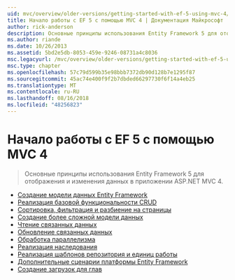 ```yaml
---
uid: mvc/overview/older-versions/getting-started-with-ef-5-using-mvc-4/index
title: Начало работы с EF 5 с помощью MVC 4 | Документация Майкрософт
author: rick-anderson
description: Основные принципы использования Entity Framework 5 для отображения и изменения данных в приложении ASP.NET MVC 4.
ms.author: riande
ms.date: 10/26/2013
ms.assetid: 5bd2e5db-8053-459e-9246-08731a4c8036
msc.legacyurl: /mvc/overview/older-versions/getting-started-with-ef-5-using-mvc-4
msc.type: chapter
ms.openlocfilehash: 57c79d599b35e98bbb7372db90d128b7e1295f87
ms.sourcegitcommit: 45ac74e400f9f2b7dbded66297730f6f14a4eb25
ms.translationtype: MT
ms.contentlocale: ru-RU
ms.lasthandoff: 08/16/2018
ms.locfileid: "48256823"
---
```

<a name="getting-started-with-ef-5-using-mvc-4"></a>Начало работы с EF 5 с помощью MVC 4
====================
> Основные принципы использования Entity Framework 5 для отображения и изменения данных в приложении ASP.NET MVC 4.


- [Создание модели данных Entity Framework](creating-an-entity-framework-data-model-for-an-asp-net-mvc-application.md)
- [Реализация базовой функциональности CRUD](implementing-basic-crud-functionality-with-the-entity-framework-in-asp-net-mvc-application.md)
- [Сортировка, фильтрация и разбиение на страницы](sorting-filtering-and-paging-with-the-entity-framework-in-an-asp-net-mvc-application.md)
- [Создание более сложной модели данных](creating-a-more-complex-data-model-for-an-asp-net-mvc-application.md)
- [Чтение связанных данных](reading-related-data-with-the-entity-framework-in-an-asp-net-mvc-application.md)
- [Обновление связанных данных](updating-related-data-with-the-entity-framework-in-an-asp-net-mvc-application.md)
- [Обработка параллелизма](handling-concurrency-with-the-entity-framework-in-an-asp-net-mvc-application.md)
- [Реализация наследования](implementing-inheritance-with-the-entity-framework-in-an-asp-net-mvc-application.md)
- [Реализация шаблонов репозитория и единиц работы](implementing-the-repository-and-unit-of-work-patterns-in-an-asp-net-mvc-application.md)
- [Дополнительные сценарии платформы Entity Framework](advanced-entity-framework-scenarios-for-an-mvc-web-application.md)
- [Создание загрузок для глав](building-the-ef5-mvc4-chapter-downloads.md)
